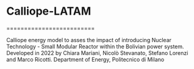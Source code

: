 # Calliope-LATAM
=========================

Calliope energy model to asses the impact of introducing Nuclear Technology - Small Modular Reactor within the Bolivian power system.
Developed in 2022 by Chiara Mariani, Nicolò Stevanato, Stefano Lorenzi and Marco Ricotti. Department of Energy, Politecnico di Milano
